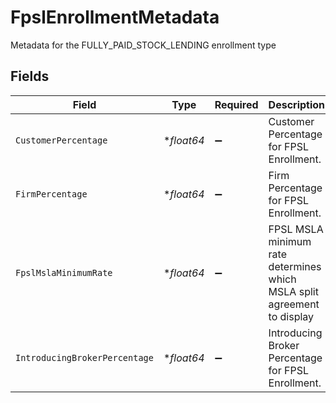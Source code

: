 # FpslEnrollmentMetadata

Metadata for the FULLY_PAID_STOCK_LENDING enrollment type


## Fields

| Field                                                                   | Type                                                                    | Required                                                                | Description                                                             | Example                                                                 |
| ----------------------------------------------------------------------- | ----------------------------------------------------------------------- | ----------------------------------------------------------------------- | ----------------------------------------------------------------------- | ----------------------------------------------------------------------- |
| `CustomerPercentage`                                                    | **float64*                                                              | :heavy_minus_sign:                                                      | Customer Percentage for FPSL Enrollment.                                | 6.1                                                                     |
| `FirmPercentage`                                                        | **float64*                                                              | :heavy_minus_sign:                                                      | Firm Percentage for FPSL Enrollment.                                    | 3.7                                                                     |
| `FpslMslaMinimumRate`                                                   | **float64*                                                              | :heavy_minus_sign:                                                      | FPSL MSLA minimum rate determines which MSLA split agreement to display | 1                                                                       |
| `IntroducingBrokerPercentage`                                           | **float64*                                                              | :heavy_minus_sign:                                                      | Introducing Broker Percentage for FPSL Enrollment.                      | 44                                                                      |